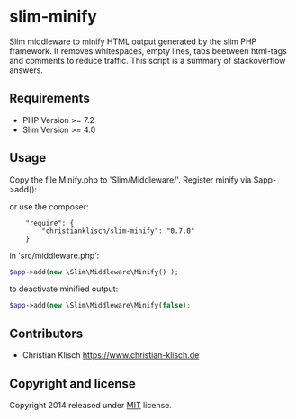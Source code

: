 slim-minify
===========

Slim middleware to minify HTML output generated by the slim PHP framework. It removes whitespaces, empty lines, tabs
beetween html-tags and comments to reduce traffic. This script is a summary of stackoverflow answers.

## Requirements

* PHP Version >= 7.2
* Slim Version >= 4.0

## Usage

Copy the file Minify.php to 'Slim/Middleware/'. Register minify via $app->add():


or use the composer:
```
    "require": {
        "christianklisch/slim-minify": "0.7.0"
    }
```

in 'src/middleware.php':
```php
$app->add(new \Slim\Middleware\Minify() );
```

to deactivate minified output:
```php
$app->add(new \Slim\Middleware\Minify(false);
```

## Contributors

* Christian Klisch https://www.christian-klisch.de


## Copyright and license

Copyright 2014 released under [MIT](LICENSE) license.
